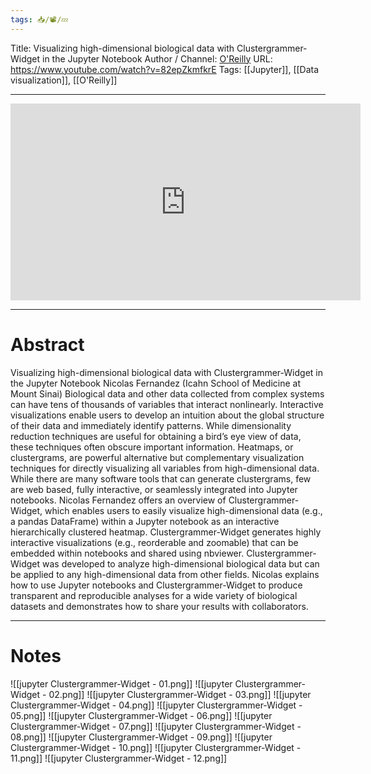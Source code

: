 ```yaml
---
tags: 📥️/📽️/💤
---
```


Title: Visualizing high-dimensional biological data with Clustergrammer-Widget in the Jupyter Notebook
Author / Channel:  [O'Reilly](https://www.youtube.com/channel/UC3BGlwmI-Vk6PWyMt15dKGw)
URL:  https://www.youtube.com/watch?v=82epZkmfkrE
Tags: [[Jupyter]], [[Data visualization]], [[O'Reilly]]

---

<iframe width="560px" height="315px" src="https://www.youtube.com/embed/82epZkmfkrE" frameborder="0" allow="accelerometer; autoplay; encrypted-media; gyroscope; picture-in-picture" allowfullscreen></iframe>


---

# Abstract

Visualizing high-dimensional biological data with Clustergrammer-Widget in the Jupyter Notebook Nicolas Fernandez (Icahn School of Medicine at Mount Sinai) Biological data and other data collected from complex systems can have tens of thousands of variables that interact nonlinearly. Interactive visualizations enable users to develop an intuition about the global structure of their data and immediately identify patterns. While dimensionality reduction techniques are useful for obtaining a bird’s eye view of data, these techniques often obscure important information. Heatmaps, or clustergrams, are powerful alternative but complementary visualization techniques for directly visualizing all variables from high-dimensional data. While there are many software tools that can generate clustergrams, few are web based, fully interactive, or seamlessly integrated into Jupyter notebooks. Nicolas Fernandez offers an overview of Clustergrammer-Widget, which enables users to easily visualize high-dimensional data (e.g., a pandas DataFrame) within a Jupyter notebook as an interactive hierarchically clustered heatmap. Clustergrammer-Widget generates highly interactive visualizations (e.g., reorderable and zoomable) that can be embedded within notebooks and shared using nbviewer. Clustergrammer-Widget was developed to analyze high-dimensional biological data but can be applied to any high-dimensional data from other fields. Nicolas explains how to use Jupyter notebooks and Clustergrammer-Widget to produce transparent and reproducible analyses for a wide variety of biological datasets and demonstrates how to share your results with collaborators.

---

# Notes

![[jupyter Clustergrammer-Widget - 01.png]]
![[jupyter Clustergrammer-Widget - 02.png]]
![[jupyter Clustergrammer-Widget - 03.png]]
![[jupyter Clustergrammer-Widget - 04.png]]
![[jupyter Clustergrammer-Widget - 05.png]]
![[jupyter Clustergrammer-Widget - 06.png]]
![[jupyter Clustergrammer-Widget - 07.png]]
![[jupyter Clustergrammer-Widget - 08.png]]
![[jupyter Clustergrammer-Widget - 09.png]]
![[jupyter Clustergrammer-Widget - 10.png]]
![[jupyter Clustergrammer-Widget - 11.png]]
![[jupyter Clustergrammer-Widget - 12.png]]